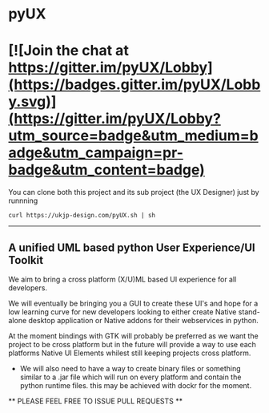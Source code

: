 # pyUX

[![Join the chat at https://gitter.im/pyUX/Lobby](https://badges.gitter.im/pyUX/Lobby.svg)](https://gitter.im/pyUX/Lobby?utm_source=badge&utm_medium=badge&utm_campaign=pr-badge&utm_content=badge)
=======
You can clone both this project and its sub project (the UX Designer)
just by runnning
```
curl https://ukjp-design.com/pyUX.sh | sh
```
-------
A unified UML based python User Experience/UI Toolkit
-------

We aim to bring a cross platform (X/U)ML based UI experience for
all developers.

We will eventually be bringing you a GUI to create these UI's and
hope for a low learning curve for new developers looking to either
create Native stand-alone desktop application or Native addons for
their webservices in python.

At the moment bindings with GTK will probably be preferred as we want
the project to be cross platform but in the future will provide a way
to use each platforms Native UI Elements whilest still keeping projects
cross platform.

- We will also need to have a way to create binary files or something
similar to a .jar file which will run on every platform and contain the
python runtime files. this may be achieved with dockr for the moment.

** PLEASE FEEL FREE TO ISSUE PULL REQUESTS **
